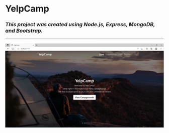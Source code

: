 # **YelpCamp**
### _This project was created using Node.js, Express, MongoDB, and Bootstrap._
--- 
![Image Link](https://github.com/NPuneet/yelpcamp/blob/main/Website%20sample%20pictures/yelpcamp1.png)
